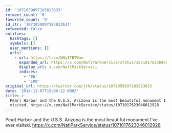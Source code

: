 ```yaml
---
id: '1071059097183813633'
retweet_count: '0'
favorite_count: '0'
id_str: '1071059097183813633'
retweeted: false
entities:
  hashtags: []
  symbols: []
  user_mentions: []
  urls:
    - url: https://t.co/WHyITBTWae
      expanded_url: https://x.com/NatlParkService/status/1071017623046012928
      display_url: x.com/NatlParkServic…
      indices:
        - '86'
        - '109'
original_url: https://twitter.com/jth/status/1071059097183813633
date: '2018-12-07T15:09:22.000Z'
title: >-
  Pearl Harbor and the U.S.S. Arizona is the most beautiful monument I've ever
  visited. https://x.com/NatlParkService/status/1071017623046012928
---
```


Pearl Harbor and the U.S.S. Arizona is the most beautiful monument I've ever visited. https://x.com/NatlParkService/status/1071017623046012928